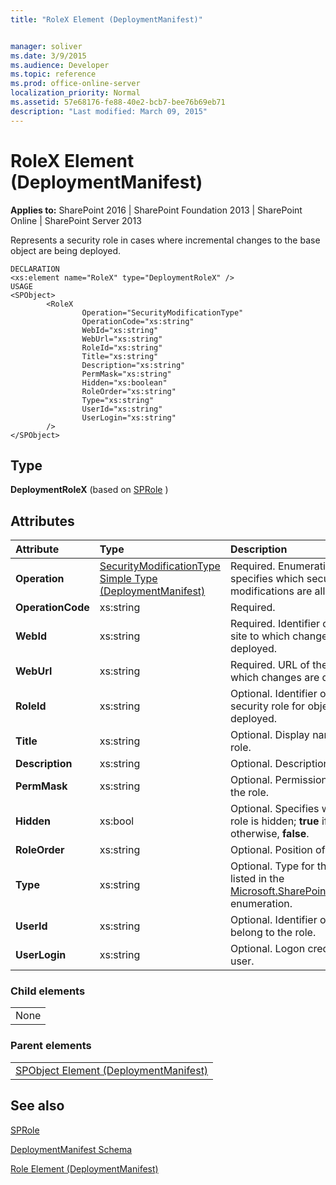 ```yaml
---
title: "RoleX Element (DeploymentManifest)"


manager: soliver
ms.date: 3/9/2015
ms.audience: Developer
ms.topic: reference
ms.prod: office-online-server
localization_priority: Normal
ms.assetid: 57e68176-fe88-40e2-bcb7-bee76b69eb71
description: "Last modified: March 09, 2015"
---
```


# RoleX Element (DeploymentManifest)

 
  
 **Applies to:** SharePoint 2016 | SharePoint Foundation 2013 | SharePoint Online | SharePoint Server 2013 
  
Represents a security role in cases where incremental changes to the base object are being deployed.
  
```
DECLARATION
<xs:element name="RoleX" type="DeploymentRoleX" />
USAGE
<SPObject>
        <RoleX
                Operation="SecurityModificationType"
                OperationCode="xs:string"
                WebId="xs:string"
                WebUrl="xs:string"
                RoleId="xs:string"
                Title="xs:string"
                Description="xs:string"
                PermMask="xs:string"
                Hidden="xs:boolean"
                RoleOrder="xs:string"
                Type="xs:string"
                UserId="xs:string"
                UserLogin="xs:string"
        />
</SPObject>

```

## Type

 **DeploymentRoleX** (based on [SPRole](https://msdn.microsoft.com/library/Microsoft.SharePoint.SPRole.aspx) ) 
  
## Attributes

|**Attribute**|**Type**|**Description**|
|:-----|:-----|:-----|
|**Operation** <br/> |[SecurityModificationType Simple Type (DeploymentManifest)](securitymodificationtype-simple-type-deploymentmanifest.md) <br/> |Required. Enumeration type that specifies which security role modifications are allowed.  <br/> |
|**OperationCode** <br/> |xs:string  <br/> |Required.  <br/> |
|**WebId** <br/> |xs:string  <br/> |Required. Identifier of the Web site to which changes are deployed.  <br/> |
|**WebUrl** <br/> |xs:string  <br/> |Required. URL of the Web site to which changes are deployed.  <br/> |
|**RoleId** <br/> |xs:string  <br/> |Optional. Identifier of the security role for objects that are deployed.  <br/> |
|**Title** <br/> |xs:string  <br/> |Optional. Display name of the role.  <br/> |
|**Description** <br/> |xs:string  <br/> |Optional. Description of the role.  <br/> |
|**PermMask** <br/> |xs:string  <br/> |Optional. Permission mask for the role.  <br/> |
|**Hidden** <br/> |xs:bool  <br/> |Optional. Specifies whether the role is hidden; **true** if hidden, otherwise, **false**.  <br/> |
|**RoleOrder** <br/> |xs:string  <br/> |Optional. Position of the role in  <br/> |
|**Type** <br/> |xs:string  <br/> |Optional. Type for the role as listed in the [Microsoft.SharePoint.SPRoleType](https://msdn.microsoft.com/library/Microsoft.SharePoint.SPRoleType.aspx) enumeration.  <br/> |
|**UserId** <br/> |xs:string  <br/> |Optional. Identifier of users that belong to the role.  <br/> |
|**UserLogin** <br/> |xs:string  <br/> |Optional. Logon credential for user.  <br/> |
   
### Child elements

||
|:-----|
|None |
   
### Parent elements

||
|:-----|
|[SPObject Element (DeploymentManifest)](spobject-element-deploymentmanifest.md)
   
## See also



[SPRole](https://msdn.microsoft.com/library/Microsoft.SharePoint.SPRole.aspx)


[DeploymentManifest Schema](deploymentmanifest-schema.md)


[Role Element (DeploymentManifest)](role-element-deploymentmanifest.md)

